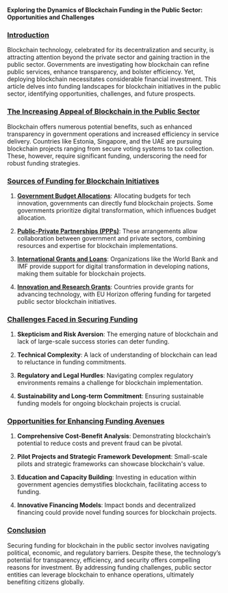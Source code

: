 **Exploring the Dynamics of Blockchain Funding in the Public Sector: Opportunities and Challenges**

### [Introduction](https://www.mdpi.com/2071-1050/13/16/9218)

Blockchain technology, celebrated for its decentralization and security, is attracting attention beyond the private sector and gaining traction in the public sector. Governments are investigating how blockchain can refine public services, enhance transparency, and bolster efficiency. Yet, deploying blockchain necessitates considerable financial investment. This article delves into funding landscapes for blockchain initiatives in the public sector, identifying opportunities, challenges, and future prospects.

### [The Increasing Appeal of Blockchain in the Public Sector](https://link.springer.com/article/10.1007/s40803-019-00119-9)

Blockchain offers numerous potential benefits, such as enhanced transparency in government operations and increased efficiency in service delivery. Countries like Estonia, Singapore, and the UAE are pursuing blockchain projects ranging from secure voting systems to tax collection. These, however, require significant funding, underscoring the need for robust funding strategies.

### [Sources of Funding for Blockchain Initiatives](https://www.oecd.org/finance/blockchain-technology-and-infrastructure-financing.htm)

1. **[Government Budget Allocations](https://www.worldbank.org/en/news/feature/2018/06/18/world-bank-launches-world-first-blockchain-bond)**: Allocating budgets for tech innovation, governments can directly fund blockchain projects. Some governments prioritize digital transformation, which influences budget allocation.

2. **[Public-Private Partnerships (PPPs)](https://www.weforum.org/agenda/2021/02/public-private-partnerships-ppp-blockchain-dlt/)**: These arrangements allow collaboration between government and private sectors, combining resources and expertise for blockchain implementations.

3. **[International Grants and Loans](https://www.imf.org/en/Publications/WP/Issues/2022/07/22/Blockchain-in-the-Public-Sector-Examining-Reforms-on-the-Horizon-342687)**: Organizations like the World Bank and IMF provide support for digital transformation in developing nations, making them suitable for blockchain projects.

4. **[Innovation and Research Grants](https://ec.europa.eu/research/participants/data/ref/h2020/wp/2018-2020/main/h2020-wp1820-intro_en.pdf)**: Countries provide grants for advancing technology, with EU Horizon offering funding for targeted public sector blockchain initiatives.

### [Challenges Faced in Securing Funding](https://www2.deloitte.com/us/en/insights/topics/understanding-blockchain-potential/challenges-to-blockchain-adoption.html)

1. **Skepticism and Risk Aversion**: The emerging nature of blockchain and lack of large-scale success stories can deter funding.

2. **Technical Complexity**: A lack of understanding of blockchain can lead to reluctance in funding commitments.

3. **Regulatory and Legal Hurdles**: Navigating complex regulatory environments remains a challenge for blockchain implementation.

4. **Sustainability and Long-term Commitment**: Ensuring sustainable funding models for ongoing blockchain projects is crucial.

### [Opportunities for Enhancing Funding Avenues](https://journals.sagepub.com/doi/full/10.1177/21582440211003496)

1. **Comprehensive Cost-Benefit Analysis**: Demonstrating blockchain’s potential to reduce costs and prevent fraud can be pivotal.

2. **Pilot Projects and Strategic Framework Development**: Small-scale pilots and strategic frameworks can showcase blockchain's value.

3. **Education and Capacity Building**: Investing in education within government agencies demystifies blockchain, facilitating access to funding.

4. **Innovative Financing Models**: Impact bonds and decentralized financing could provide novel funding sources for blockchain projects.

### [Conclusion](https://www.brookings.edu/research/the-impact-of-digital-technology-on-the-public-sector)

Securing funding for blockchain in the public sector involves navigating political, economic, and regulatory barriers. Despite these, the technology’s potential for transparency, efficiency, and security offers compelling reasons for investment. By addressing funding challenges, public sector entities can leverage blockchain to enhance operations, ultimately benefiting citizens globally.